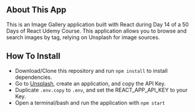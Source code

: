 ## About This App
This is an Image Gallery application built with React during Day 14 of a 50 Days of React Udemy Course.
This application allows you to browse and search images by tag, relying on Unsplash for image sources.

## How To Install
- Download/Clone this repository and run `npm install` to install dependencies.
- Go to [Unsplash](https://unsplash.com/developers), create an application, and copy the API Key.
- Duplicate `.env.copy` to `.env`, and set the REACT_APP_API_KEY to your Key.
- Open a terminal/bash and run the application with `npm start`